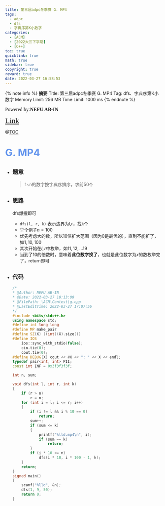 ```yaml
---
title: 第三届adpc冬季赛 G. MP4
tags:
  - adpc
  - dfs
  - 字典序第K小数字
categories:
  - [ACM]
  - [2022大三下学期]
  - [C++]
toc: true
quicklink: true
math: true
sidebar: true
copyright: true
reward: true
date: 2022-03-27 16:58:53
---
```



{% note info %}
**摘要**
Title: 第三届adpc冬季赛 G. MP4
Tag: dfs、字典序第K小数字
Memory Limit: 256 MB
Time Limit: 1000 ms
{% endnote %}
<!-- more -->

<font size=3 face=楷体>Powered by:**NEFU AB-IN**</font>

<font color=#FFA500 size=5 face=楷体>[Link](http://oj.saikr.com/contest/19/problem/G)</font>

@[TOC](文章目录)

# <font color=#6495ED size=6>G. MP4</font>

* ## <font size=4 face=粗体>题意</font>

  >1~n的数字按字典序排序，求前50个

* ## <font size=4 face=粗体>思路</font>

  dfs爆搜即可
    * `dfs(l, r, k)` 表示边界为l,r，找k个
    * 举个例子$n = 100$
    * 优先考虑大的数，所以10倍扩大范围（因为0是最优的），直到不能扩了，如$1, 10, 100$
    * 其次开始在$l, r$中枚举，如$11,12,...19$
    * 当到了10的倍数时，意味着**此位数字换了**，也就是此位数字为$x$的数枚举完了，return即可

* ## <font size=4 face=粗体>代码</font>

  ```cpp
  /*
  * @Author: NEFU AB-IN
  * @Date: 2022-03-27 10:13:00
  * @FilePath: \ACM\Contest\g.cpp
  * @LastEditTime: 2022-03-27 17:07:56
  */
  #include <bits/stdc++.h>
  using namespace std;
  #define int long long
  #define MP make_pair
  #define SZ(X) ((int)(X).size())
  #define IOS                                                                                                            \
      ios::sync_with_stdio(false);                                                                                       \
      cin.tie(0);                                                                                                        \
      cout.tie(0);
  #define DEBUG(X) cout << #X << ": " << X << endl;
  typedef pair<int, int> PII;
  const int INF = 0x3f3f3f3f;

  int n, sum;

  void dfs(int l, int r, int k)
  {
      if (r > n)
          r = n;
      for (int i = l; i <= r; i++)
      {
          if (i != l && i % 10 == 0)
              return;
          sum++;
          if (sum <= k)
          {
              printf("%lld.mp4\n", i);
              if (sum == k)
                  return;
          }
          if (i * 10 <= n)
              dfs(i * 10, i * 100 - 1, k);
      }
      return;
  }
  signed main()
  {
      scanf("%lld", &n);
      dfs(1, 9, 50);
      return 0;
  }
  ```
